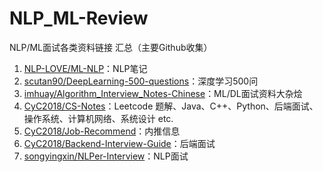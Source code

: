 # NLP_ML-Review
 NLP/ML面试各类资料链接  汇总（主要Github收集）



1. [NLP-LOVE/ML-NLP](https://github.com/NLP-LOVE/ML-NLP)：NLP笔记
2. [scutan90/DeepLearning-500-questions](https://github.com/scutan90/DeepLearning-500-questions)：深度学习500问
3. [imhuay/Algorithm_Interview_Notes-Chinese](https://github.com/imhuay/Algorithm_Interview_Notes-Chinese)：ML/DL面试资料大杂烩
4. [CyC2018/CS-Notes](https://github.com/CyC2018/CS-Notes)：Leetcode 题解、Java、C++、Python、后端面试、操作系统、计算机网络、系统设计 etc.
5. [CyC2018/Job-Recommend](https://github.com/CyC2018/Job-Recommend)：内推信息
6. [CyC2018/Backend-Interview-Guide](https://github.com/CyC2018/Backend-Interview-Guide)：后端面试
7. [songyingxin/NLPer-Interview](https://github.com/songyingxin/NLPer-Interview)：NLP面试
